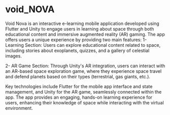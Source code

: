 # void_NOVA
Void Nova is an interactive e-learning mobile application developed using Flutter and Unity to engage users in learning about space through both educational content and immersive augmented reality (AR) gaming. The app offers users a unique experience by providing two main features:
1- Learning Section: Users can explore educational content related to space, including stories about exoplanets, quizzes, and a gallery of celestial images.

2- AR Game Section: Through Unity's AR integration, users can interact with an AR-based space exploration game, where they experience space travel and defend planets based on their types (terrestrial, gas giants, etc.).

Key technologies include Flutter for the mobile app interface and state management, and Unity for the AR game, seamlessly connected within the app. The app provides an engaging, hands-on learning experience for users, enhancing their knowledge of space while interacting with the virtual environment.
